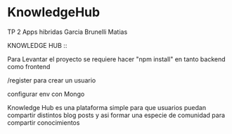 # KnowledgeHub
TP 2 Apps hibridas Garcia Brunelli Matias

KNOWLEDGE HUB :: 

Para Levantar el proyecto se requiere hacer "npm install" en tanto backend como frontend

/register para crear un usuario 

configurar env con Mongo


Knowledge Hub es una plataforma simple para que usuarios puedan compartir distintos blog posts y asi formar una especie de comunidad para compartir conocimientos

